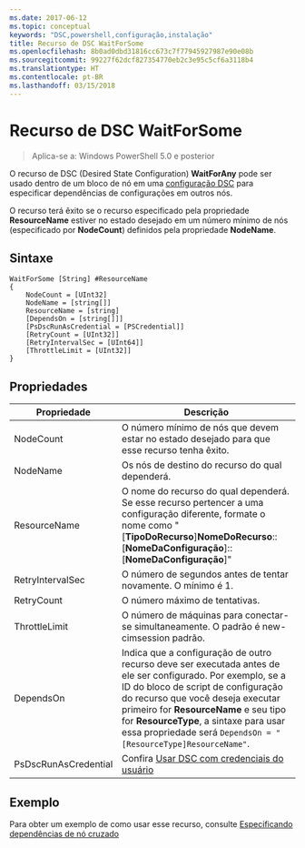 ```yaml
---
ms.date: 2017-06-12
ms.topic: conceptual
keywords: "DSC,powershell,configuração,instalação"
title: Recurso de DSC WaitForSome
ms.openlocfilehash: 8b0ad0dbd31816cc673c7f77945927987e90e08b
ms.sourcegitcommit: 99227f62dcf827354770eb2c3e95c5cf6a3118b4
ms.translationtype: HT
ms.contentlocale: pt-BR
ms.lasthandoff: 03/15/2018
---
```

# <a name="dsc-waitforsome-resource"></a>Recurso de DSC WaitForSome

> Aplica-se a: Windows PowerShell 5.0 e posterior

O recurso de DSC (Desired State Configuration) **WaitForAny** pode ser usado dentro de um bloco de nó em uma [configuração DSC](configurations.md) para especificar dependências de configurações em outros nós.

O recurso terá êxito se o recurso especificado pela propriedade **ResourceName** estiver no estado desejado em um número mínimo de nós (especificado por **NodeCount**) definidos pela propriedade **NodeName**. 


## <a name="syntax"></a>Sintaxe

```
WaitForSome [String] #ResourceName
{
    NodeCount = [UInt32]
    NodeName = [string[]]
    ResourceName = [string]
    [DependsOn = [string[]]]
    [PsDscRunAsCredential = [PSCredential]]
    [RetryCount = [UInt32]]
    [RetryIntervalSec = [UInt64]]
    [ThrottleLimit = [UInt32]]
}
```

## <a name="properties"></a>Propriedades

|  Propriedade  |  Descrição   | 
|---|---| 
| NodeCount| O número mínimo de nós que devem estar no estado desejado para que esse recurso tenha êxito.|
| NodeName| Os nós de destino do recurso do qual dependerá.| 
| ResourceName| O nome do recurso do qual dependerá. Se esse recurso pertencer a uma configuração diferente, formate o nome como "[__TipoDoRecurso__]__NomeDoRecurso__::[__NomeDaConfiguração__]::[__NomeDaConfiguração__]"| 
| RetryIntervalSec| O número de segundos antes de tentar novamente. O mínimo é 1.| 
| RetryCount| O número máximo de tentativas.| 
| ThrottleLimit| O número de máquinas para conectar-se simultaneamente. O padrão é new-cimsession padrão.| 
| DependsOn | Indica que a configuração de outro recurso deve ser executada antes de ele ser configurado. Por exemplo, se a ID do bloco de script de configuração do recurso que você deseja executar primeiro for __ResourceName__ e seu tipo for __ResourceType__, a sintaxe para usar essa propriedade será `DependsOn = "[ResourceType]ResourceName"`.|
| PsDscRunAsCredential | Confira [Usar DSC com credenciais do usuário](https://docs.microsoft.com/powershell/dsc/runasuser) |


## <a name="example"></a>Exemplo

Para obter um exemplo de como usar esse recurso, consulte [Especificando dependências de nó cruzado](crossNodeDependencies.md)

